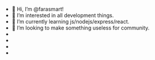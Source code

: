 - 👋 Hi, I’m @farasmart!
- 👀 I’m interested in all development things.
- 🌱 I’m currently learning js/nodejs/express/react.
- 💞️ I’m looking to make something useless for community.
- 
- 
-   
- 

